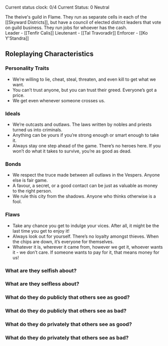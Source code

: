 Current status clock: 0/4
Current Status: 0 Neutral

The theive's guild in Flame. They run as separate cells in each of the [[Skyward Districts]], but have a council of elected district leaders that vote on guild business. They run jobs for whoever has the cash.
<br />
Leader - [[Tenfir Calis]]
Lieutenant -  [[Tal Travoradir]]
Enforcer - [[Ko Y'Standra]] 

## Roleplaying Characteristics

### Personality Traits
- We’re willing to lie, cheat, steal, threaten, and even kill to get what we want.
- You can’t trust anyone, but you can trust their greed. Everyone’s got a price.
-  We get even whenever someone crosses us.

### Ideals
- We’re outcasts and outlaws. The laws written by nobles and priests turned us into criminals.
- Anything can be yours if you’re strong enough or smart enough to take it.
- Always stay one step ahead of the game. There’s no heroes here. If you won’t do what it takes to survive, you’re as good as dead.

### Bonds
- We respect the truce made between all outlaws in the Vespers. Anyone else is fair game.
- A favour, a secret, or a good contact can be just as valuable as money to the right person.
- We rule this city from the shadows. Anyone who thinks otherwise is a fool.

### Flaws
- Take any chance you get to indulge your vices. After all, it might be the last time you get to enjoy it!
- Always look out for yourself. There’s no loyalty amongst thieves. When the chips are down, it’s everyone for themselves.
- Whatever it is, wherever it came from, however we get it, whoever wants it - we don’t care. If someone wants to pay for it, that means money for us!

### What are they selfish about?

### What are they selfless about?

### What do they do publicly that others see as good?

### What do they do publicly that others see as bad?

### What do they do privately that others see as good?

### What do they do privately that others see as bad?
